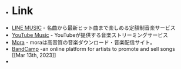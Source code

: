- # Link
- [LINE MUSIC](https://music.line.me/webapp) - 名曲から最新ヒット曲まで楽しめる定額制音楽サービス
- [YouTube Music](https://music.youtube.com/) - YouTubeが提供する音楽ストリーミングサービス
- [Mora](https://mora.jp) - moraは高音質の音楽ダウンロード・音楽配信サイト。
- [BandCamp](https://bandcamp.com/) -an online platform for artists to promote and sell songs [[Mar 13th, 2023]]
-